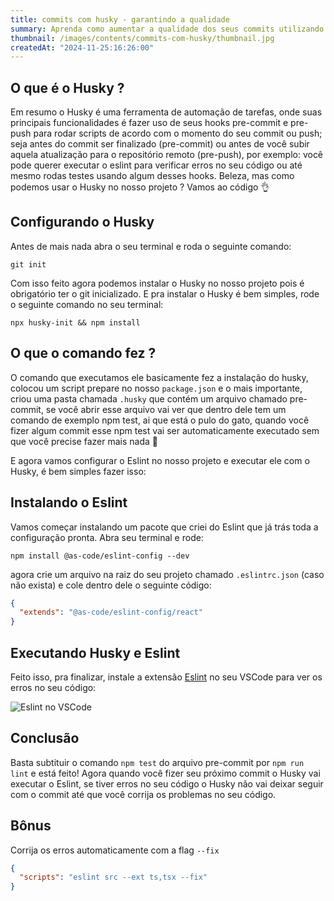 ```yaml
---
title: commits com husky - garantindo a qualidade
summary: Aprenda como aumentar a qualidade dos seus commits utilizando o husky, uma ferramente consolidada no mercado e utilizada por grandes empresas.
thumbnail: /images/contents/commits-com-husky/thumbnail.jpg
createdAt: "2024-11-25:16:26:00"
---
```


## O que é o Husky ?

Em resumo o Husky é uma ferramenta de automação de tarefas, onde suas principais funcionalidades é fazer uso de seus hooks pre-commit e  pre-push para rodar scripts de acordo com o momento do seu commit ou push; seja antes do commit ser finalizado (pre-commit) ou antes de você subir aquela atualização para o repositório remoto (pre-push), por exemplo: você pode querer executar o eslint para verificar erros no seu código ou até mesmo rodas testes usando algum desses hooks. Beleza, mas como podemos usar o Husky no nosso projeto ? Vamos ao código 👌

## Configurando o Husky

Antes de mais nada abra o seu terminal e roda o seguinte comando:

```console
git init
```
Com isso feito agora podemos instalar o Husky no nosso projeto pois é obrigatório ter o git inicializado. E pra instalar o Husky é bem simples, rode o seguinte comando no seu terminal:

```console
npx husky-init && npm install
```

## O que o comando fez ?

O comando que executamos ele basicamente fez a instalação do husky, colocou um script prepare no nosso `package.json` e o mais importante, criou uma pasta chamada `.husky` que contém um arquivo chamado
pre-commit, se você abrir esse arquivo vai ver que dentro dele tem um comando de exemplo npm test, ai que está o pulo do gato, quando você fizer algum commit esse npm test vai ser automaticamente executado sem que você precise fazer mais nada 🤯

E agora vamos configurar o Eslint no nosso projeto e executar ele com o Husky, é bem simples fazer isso:

## Instalando o Eslint

Vamos começar instalando um pacote que criei do Eslint que já trás toda a configuração pronta. Abra seu terminal e rode:

```console
npm install @as-code/eslint-config --dev
```

agora crie um arquivo na raiz do seu projeto chamado
`.eslintrc.json` (caso não exista) e cole dentro dele o seguinte código:

```json
{
  "extends": "@as-code/eslint-config/react"
}
```

## Executando Husky e Eslint

Feito isso, pra finalizar, instale a extensão [Eslint](https://marketplace.visualstudio.com/items?itemName=dbaeumer.vscode-eslint) no seu VSCode para ver os erros no seu código:

![Eslint no VSCode](/images/contents/commits-com-husky/eslint-extension.jpg)

## Conclusão

Basta subtituir o comando `npm test` do arquivo pre-commit por `npm run lint` e está feito! Agora quando você fizer seu próximo commit o Husky vai executar o Eslint, se tiver erros no seu código o Husky não vai deixar seguir com o commit até que você corrija os problemas no seu código.

## Bônus

Corrija os erros automaticamente com a flag `--fix`

```json
{
  "scripts": "eslint src --ext ts,tsx --fix"
}
```